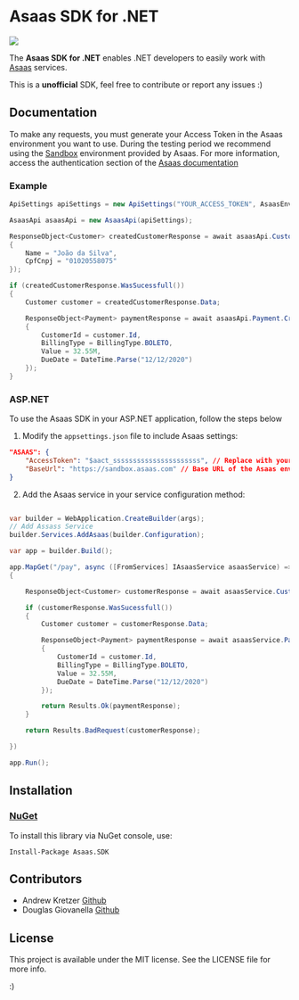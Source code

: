 
# Asaas SDK for .NET

<p align="start">
<img src="https://img.shields.io/badge/Platform-.NET-lightgrey.svg" style="max-height: 300px;">
</p>

The **Asaas SDK for .NET** enables .NET developers to easily work with [Asaas](https://www.asaas.com) services.

This is a **unofficial** SDK, feel free to contribute or report any issues :)

## Documentation

To make any requests, you must generate your Access Token in the Asaas environment you want to use.
During the testing period we recommend using the [Sandbox](https://sandbox.asaas.com) environment provided by Asaas.
For more information, access the authentication section of the [Asaas documentation](https://asaasv3.docs.apiary.io/#introduction/autenticacao)

### Example

```csharp
ApiSettings apiSettings = new ApiSettings("YOUR_ACCESS_TOKEN", AsaasEnvironment.SANDBOX);

AsaasApi asaasApi = new AsaasApi(apiSettings);

ResponseObject<Customer> createdCustomerResponse = await asaasApi.Customer.Create(new CreateCustomerRequest
{
    Name = "João da Silva",
    CpfCnpj = "01020558075"
});

if (createdCustomerResponse.WasSucessfull())
{
    Customer customer = createdCustomerResponse.Data;

    ResponseObject<Payment> paymentResponse = await asaasApi.Payment.Create(new CreatePaymentRequest()
    {
        CustomerId = customer.Id,
        BillingType = BillingType.BOLETO,
        Value = 32.55M,
        DueDate = DateTime.Parse("12/12/2020")
    });
}
```

### ASP.NET 

To use the Asaas SDK in your ASP.NET application, follow the steps below

1. Modify the `appsettings.json` file to include Asaas settings:

```json
"ASAAS": {
    "AccessToken": "$aact_ssssssssssssssssssssss", // Replace with your AccessToken
    "BaseUrl": "https://sandbox.asaas.com" // Base URL of the Asaas environment (can be sandbox or production) --> Production: https://asaas.com
}
```

2. Add the Asaas service in your service configuration method:

```csharp

var builder = WebApplication.CreateBuilder(args);
// Add Assass Service
builder.Services.AddAsaas(builder.Configuration);

var app = builder.Build();

app.MapGet("/pay", async ([FromServices] IAsaasService asaasService) =>
{

    ResponseObject<Customer> customerResponse = await asaasService.Customer.Find("cus_13bFHumeyglN");

    if (customerResponse.WasSucessfull())
    {
        Customer customer = customerResponse.Data;

        ResponseObject<Payment> paymentResponse = await asaasService.Payment.Create(new CreatePaymentRequest()
        {
            CustomerId = customer.Id,
            BillingType = BillingType.BOLETO,
            Value = 32.55M,
            DueDate = DateTime.Parse("12/12/2020")
        });

        return Results.Ok(paymentResponse);
    }

    return Results.BadRequest(customerResponse);

})

app.Run();
```

## Installation

### [NuGet](https://www.nuget.org/packages/Asaas.SDK/)

To install this library via NuGet console, use:
```
Install-Package Asaas.SDK
```

## Contributors
 * Andrew Kretzer [Github](https://github.com/andrewkretzer)
 * Douglas Giovanella [Github](https://github.com/DouglasGiovanella)

## License

This project is available under the MIT license. See the LICENSE file for more info.

:)
